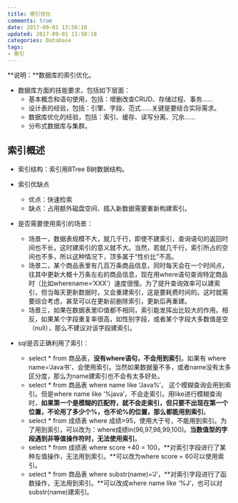 ```yaml
---
title: 索引优化
comments: true
date: 2017-09-01 13:58:10
updated: 2017-09-01 13:58:10
categories: Database
tags:
- 索引
---
```


**说明：**数据库的索引优化。
<!-- more -->


* 数据库方面的技能要求，包括如下层面：
	* 基本概念和语句使用，包括：增删改查CRUD、存储过程、事务……
	* 设计表的经验，包括：引擎、字段、范式……关键是要结合实际需求。
	* 数据库优化的经验，包括：索引、缓存、读写分离、冗余……
	* 分布式数据库与集群。

## 索引概述

* 索引结构：索引用BTree B树数据结构。
* 索引优缺点
	* 优点：快速检索
	* 缺点：占用额外磁盘空间、插入新数据需要重新构建索引。

* 是否需要使用索引的场景：
	* 场景一，数据表规模不大，就几千行，即使不建索引，查询语句的返回时间也不长，这时建索引的意义就不大。当然，若就几千行，索引所占的空间也不多，所以这种情况下，顶多属于“性价比”不高。
	* 场景二，某个商品表里有几百万条商品信息，同时每天会在一个时间点，往其中更新大概十万条左右的商品信息，现在用where语句查询特定商品时（比如wherename=‘XXX’）速度很慢。为了提升查询效率可以建索引，但当每天更新数据时，又会重建索引，这是要耗费时间的。这时就需要综合考虑，甚至可以在更新前删除索引，更新后再重建。
	* 场景三，如果在数据表里ID值都不相同，索引能发挥出比较大的作用。相反，如果某个字段重复率很高，如性别字段，或者某个字段大多数值是空（null），那么不建议对该字段建索引。

* sql是否正确利用了索引：
	* select * from 商品表，**没有where语句，不会用到索引**。如果有 where name=‘Java书’，会使用索引。当然如果数据量不多，或者name没有太多区分度，那么为name建索引也不会有太多好处。
	* select * from 商品表 where name like ‘Java%’， 这个模糊查询会用到索引。但是where name like ‘%java’，不会走索引。用like进行模糊查询时，**如果第一个是模糊的匹配符，就不会走索引，但只要不出现在第一个位置，不论用了多少个%，也不论%的位置，那么都能用到索引**。
	* select * from 成绩表 where 成绩>95，使用大于号，不能用到索引。为了用到索引，可以改为：where成绩in(96,97,98,99,100)。**当数值型的字段遇到非等值操作符时，无法使用索引**。
	* select * from 成绩表 where score +40 = 100，**对索引字段进行了某种左值操作，无法用到索引。**可以改为where score = 60可以使用索引。
	* select * from 商品表 where substr(name)=‘J’，**对索引字段进行了函数操作，无法用到索引。**可以改成where name like ‘%J’，也可以对substr(name)建索引。



